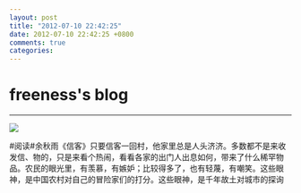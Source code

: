 ```yaml
---
layout: post
title: "2012-07-10 22:42:25"
date: 2012-07-10 22:42:25 +0800
comments: true
categories: 
---
```


# freeness's blog

----------

![](http://okqmqrbgo.bkt.clouddn.com/201207102242251.jpg)

>
\#阅读\#余秋雨《信客》只要信客一回村，他家里总是人头济济。多数都不是来收发信、物的，只是来看个热闹，看看各家的出门人出息如何，带来了什么稀罕物品。农民的眼光里，有羡慕，有嫉妒；比较得多了，也有轻蔑，有嘲笑。这些眼神，是中国农村对自己的冒险家们的打分。这些眼神，是千年故土对城市的探询